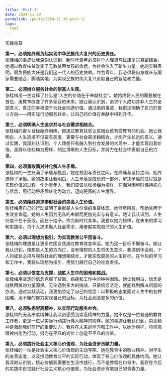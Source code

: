 ```yaml
---
title: 'Post-1'
date: 2024-11-30
permalink: /posts/2024-11-30-post-1/
tags:
  tag1
---
```


实践收获  

**第一，必须始终肩负起实现中华民族伟大复兴的历史责任。**  
张桂梅的事迹让我深刻认识到，新时代青年必须将个人理想与民族复兴紧密结合。她通过教育扶贫改变了无数贫困女孩的命运，为社会注入了新生力量。她的实践表明，肩负民族大任是我们这一代人的历史使命。作为青年，我必须将自身成长与国家需要结合，脚踏实地，为实现民族的伟大复兴贡献自己的智慧和力量。  

**第二，必须树立服务社会的崇高人生观。**  
张桂梅用一生诠释了什么是“人生的价值在于奉献社会”。她始终将人民的需要放在首位，用教育改变了许多家庭的未来。她让我认识到，追求个人成功并非人生的全部意义，真正的幸福源于为社会创造价值。通过她的事迹，我更加明确了自己的奋斗方向——用实际行动服务社会，让自己的价值在奉献中得到升华。  

**第三，必须明确人生追求并与社会需求相结合。**  
张桂梅的奋斗目标始终明确，即通过教育扶贫让贫困女孩有受教育的机会。她让我明白，人生追求不仅要有高度，更要与社会需求相结合，才能产生长远的意义。通过实践，我深刻认识到，个人理想只有融入到社会发展的大局中，才能实现自我价值。我将以张桂梅为榜样，制定清晰的人生目标，并努力在社会中贡献自己的力量。  

**第四，必须勇敢面对并化解人生矛盾。**  
张桂梅的一生充满了矛盾与挑战，她在贫困与责任之间，在病痛与坚持之间，始终选择了承担。她的故事让我明白，人生矛盾是成长的一部分，解决矛盾的过程就是实现价值的过程。作为青年人，我们应该以张桂梅为榜样，在面对困境时保持初心与信念，用行动将矛盾转化为动力，迈向更高的人生境界。  

**第五，必须始终追求奉献社会的崇高人生价值。**  
张桂梅用自己的行动证明了奉献是人生价值的重要体现。她倾尽所有，帮助贫困学生改变命运，她的人生因为无私的奉献而更加充实与有意义。她让我认识到，人生价值不在于获取，而在于给予。作为新时代青年，我要以她为榜样，在未来的学习和实践中，将个人追求融入社会需求，用奉献实现自己的人生价值。  

**第六，必须以理想为指引，为实现教育公平而奋斗。**  
张桂梅的理想是让更多贫困女孩通过教育改变命运，她为这一目标不懈奋斗。她让我认识到，理想是人生的方向灯，没有理想的人生将失去意义。我深刻体会到，个人的成长必须与服务社会的理想相结合，才能实现更高的人生目标。在今后的学习和工作中，我将以理想为指引，用努力践行自己的社会责任。  

**第七，必须以信念为支撑，战胜人生中的困难和挑战。**  
张桂梅用坚定的信念克服了贫困、病痛和工作中的种种困难。她让我明白，信念是战胜困难的力量源泉。无论遇到多大的挑战，只要信念坚定，就能找到解决问题的办法。通过实践活动，我更加坚定了自己的信念：以积极的态度面对人生中的各种困难，用不懈的努力实现自己的目标，为社会创造更多的价值。  

**第八，必须弘扬崇高精神，以实际行动服务社会。**  
张桂梅的无私奉献精神让我深刻感受到崇高精神的力量。她不仅是一位普通的教育工作者，更是一位以实际行动践行伟大精神的榜样。她的事迹让我认识到，崇高精神是激励我们前行的重要动力。我将在未来的学习和工作中，以她为榜样，将崇高精神内化为行动，努力在平凡的岗位上创造不平凡的价值。  

**第九，必须践行社会主义核心价值观，为社会进步贡献力量。**  
张桂梅的一生是社会主义核心价值观的生动写照。她在教育中的敬业精神、对学生的友善态度，以及推动教育公平的实际行动，体现了核心价值观的具体内涵。她让我深刻认识到，核心价值观需要在生活中践行，而不是停留在口号中。我将在今后的实践中自觉践行社会主义核心价值观，为社会进步贡献自己的青春力量。  
